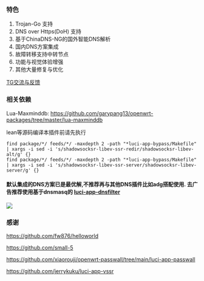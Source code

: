 ### 特色
1.  Trojan-Go 支持
1.  DNS over Https(DoH) 支持
1.  基于ChinaDNS-NG的国外智能DNS解析
1.  国内DNS方案集成
1.  故障转移支持中转节点
1.  功能与视觉体验增强
1.  其他大量修复与优化

[TG交流与反馈](https://t.me/opwrts)

### 相关依赖 

Lua-Maxminddb: https://github.com/garypang13/openwrt-packages/tree/master/lua-maxminddb

lean等源码编译本插件前请先执行

```
find package/*/ feeds/*/ -maxdepth 2 -path "*luci-app-bypass/Makefile" | xargs -i sed -i 's/shadowsocksr-libev-ssr-redir/shadowsocksr-libev-alt/g' {}
find package/*/ feeds/*/ -maxdepth 2 -path "*luci-app-bypass/Makefile" | xargs -i sed -i 's/shadowsocksr-libev-ssr-server/shadowsocksr-libev-server/g' {}
```

#### 默认集成的DNS方案已是最优解,不推荐再与其他DNS插件比如adg搭配使用. 去广告推荐使用基于dnsmasq的 [luci-app-dnsfilter](https://github.com/garypang13/luci-app-dnsfilter)

![](https://raw.githubusercontent.com/garypang13/luci-app-bypass/main/screenshot.png)

### 感谢
https://github.com/fw876/helloworld

https://github.com/small-5

https://github.com/xiaorouji/openwrt-passwall/tree/main/luci-app-passwall

https://github.com/jerrykuku/luci-app-vssr
